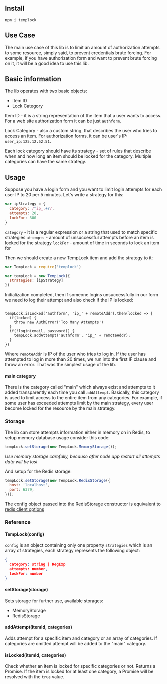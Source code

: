 ## Install

`npm i templock`

## Use Case

The main use case of this lib is to limit an amount of authorization attempts to some resource, simply said, to prevent credentials brute forcing. For example, if you have authorization form and want to prevent brute forcing on it, it will be a good idea to use this lib.

## Basic information

The lib operates with two basic objects:
- Item ID
- Lock Category

Item ID - it is a string representation of the item that a user wants to access. For a web site authorization form it can be just `authform`.

Lock Category - also a custom string, that describes the user who tries to access an item. For authorization forms, it can be user's IP: `user_ip:125.12.52.51`.

Each lock category should have its strategy - set of rules that describe when and how long an item should be locked for the category. Multiple categories can have the same strategy.

## Usage

Suppose you have a login form and you want to limit login attempts for each user IP to 20 per 5 minutes. Let's write a strategy for this:

```js
var ipStrategy = {
  category: /^ip_.+?/,
  attempts: 20,
  lockFor: 300
}
```

`category` - it is a regular expression or a string that used to match specific strategies
`attempts` - amount of unsuccessful attempts before an item is locked for the strategy
`lockFor` - amount of time in seconds to lock an item for

Then we should create a new TempLock item and add the strategy to it:

```js
var TempLock = require('templock')

var tempLock = new TempLock({
  strategies: [ipStrategy]
})
```

Initialization completed, then if someone logins unsuccessfully in our form we need to log their attempt and also check if the IP is locked:

```

tempLock.isLocked('authform', 'ip_' + remoteAddr).then(locked => {
  if(locked) {
    throw new AuthError('Too Many Attempts')
  }
  if(!login(email, password)) {
    tempLock.addAttempt('authform', 'ip_' + remoteAddr);
  }
})
```

Where `remoteAddr` is IP of the user who tries to log in.
If the user has attempted to log in more than 20 times, we run into the first IF clause and throw an error. That was the simplest usage of the lib.

#### main category

There is the category called "main" which always exist and attempts to it added transparently each time you call `addAttempt`. Basically, this category is used to limit access to the entire item from any categories. For example, if some user has exceeded attempts limit by the main strategy, every user become locked for the resource by the main strategy.

### Storage

The lib can store attempts information either in memory on in Redis, to setup memory database usage consider this code:

```js
tempLock.setStorage(new TempLock.MemoryStorage());
```

*Use memory storage carefully, because after node app restart all attempts data will be lost*

And setup for the Redis storage:

```js
tempLock.setStorage(new TempLock.RedisStorage({
  host: 'localhost',
  port: 6379,
}));
```

The config object passed into the RedisStorage constructor is equivalent to [redis client options](https://github.com/NodeRedis/node_redis#options-object-properties)

### Reference


#### TempLock(config)

`config` is an object containing only one property `strategies` which is an array of strategies, each strategy represents the following object:

```json
{
  category: string | RegExp
  attempts: number,
  lockFor: number
}
```

#### setStorage(storage)

Sets storage for further use, available storages:

- MemoryStorage
- RedisStorage

#### addAttempt(itemId, categories)

Adds attempt for a specific item and category or an array of categories. If categories are omitted attempt will be added to the "main" category.

#### isLocked(itemId, categories)

Check whether an item is locked for specific categories or not. Returns a Promise. If the item is locked for at least one category, a Promise will be resolved with the `true` value.